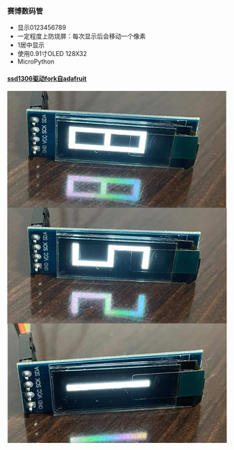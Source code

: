### 赛博数码管
+ 显示0123456789
+ 一定程度上防烧屏：每次显示后会移动一个像素
+ 1居中显示
+ 使用0.91寸OLED 128X32
+ MicroPython
#### <a href='https://github.com/adafruit/micropython-adafruit-ssd1306'>ssd1306驱动fork自adafruit</a>

![看看](数码管.jpg)
